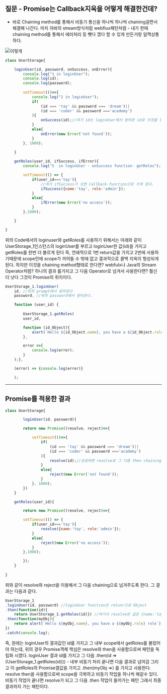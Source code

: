## 질문 - Promise는 Callback지옥을 어떻게 해결한건데? 
- 바로 Chaining method를 통해서 비동기 통신을 하나씩 하나씩 chaining걸면서 해결해 나간다.
마치 자바의 stream방식처럼 webflux패턴처럼 - 내가 한때 chaining method를 통해서 에러처리 등 뺏다 꼈다 할 수 있게 만든거랑 일맥상통하다.

![이렇게](https://github.com/taehyuklee/JavaScriptStudy/assets/89365465/773f35b4-81bd-45bd-bd76-00b27f740d55)

``` javascript
class UserStorage{

    loginUser(id, password, onSuccess, onError){
        console.log("1 in loginUser");
        console.log(id);
        console.log(password);
        
        setTimeout(()=>{
            console.log("2 in loginUser");
            if(
                (id === 'tay' && password === 'dream')||
                (id === 'coder' && password ==='academy')
            ){
                onSuccess(id);//여기 id는 loginUser에서 받아온 id로 이것을 loginUser에서 받아온 onSueccess function에 넘겨주는 역할을 한다. 
            }
            else{
                onError(new Error('not found'));
            }
        }, 1000);

    }
  
    getRoles(user_id, ifSuccess, ifError){
        console.log("5  in loginUser - onSuccess function- getRoles");

        setTimeout(() => {
            if(user_id==='tay'){
                //여기 ifSuccess가 오면 Callback-function으로 가게 된다.
                ifSuccess({name:'tay', role:'admin'});
            }
            else{
                ifError(new Error('no access'));
            }
        },1000);

    }

}
```

위의 Code에서의 loginuser와 getRoles를 사용하기 위해서는 아래와 같이 UserStorage_1인스턴스의 loginUser를 부르고 loginUser한 값(id)을 가지고 getRoles를 한번 더 불르게 된다 즉, 연쇄적으로 1번 return값을 가지고 2번에 사용하기때문에 scope안에 scope가 끼어들 수 밖에 없고
결과적으로 콜백 지옥이 형성되게 된다. 하지만 이것을 chaining method형태로 한다면? webfulx나 Java의 Stream Operator처럼? 하나의 결과 를가지고 그 다음 Operator로 넘겨서 사용한다면? 훨신 더 낫다 그것이 Promise의 취지이다.

```javascript
UserStorage_1.loginUser(
    id, //위의 prompt에서 받아온다
    password, //위의 password에서 받아온다.

    function (user_id) {
        
        UserStorage_1.getRoles(
        user_id,

        function (id_Object){
            alert(`Hello ${id_Object.name}, you have a ${id_Object.role} role`);
        },

        error =>{
            console.log(error);
        }
    );},

    (error) => {console.log(error)}

    );

```


------------------------
## Promise를 적용한 결과

```javascript
class UserStorage{

        loginUser(id, password){

        return new Promise((resolve, reject)=>{

            setTimeout(()=>{
                if(
                    (id === 'tay' && password === 'dream')||
                    (id === 'coder' && password ==='academy')
                ){
                    resolve(id);//성공하면 resolve로 그 다음 then chaining에 넘겨준다.
                }
                else{
                    reject(new Error('not found'));
                }
            }, 1000);
        })
    }

    getRoles(user_id){

        return new Promise((resolve, reject)=>{

        setTimeout(() => {
            if(user_id==='tay'){
                resolve({name:'tay', role:'admin'});
            }
            else{
                reject(new Error('no access'));
            }
        },1000);

        });
    }
    
}
```

위와 같이 resolve와 reject을 이용해서 그 다음 chaining으로 넘겨주도록 한다. 그 결과는 다음과 같다.

```javascript
UserStorage_1
.loginUser(id, password) //loginUser function은 retunr으로 Object
.then(function(id){
    return UserStorage_1.getRoles(id)}) //여기서 resolve된 값은 {name:'tay', role:'admin'}임
.then(function(myObj){
    return alert(`Hello ${myObj.name}, you have a ${myObj.role} role`);
})
.catch(console.log);
```

즉, 원래는 loginUser의 결과값인 id를 가지고 그 내부 scope에서 getRoles를 불렀어야 하는데, 
위의 경우 Promise객체 핵심은 resolve와 then을 사용함으로써 패턴을 독립화 시켰다. loginUser 결과 id를 가지고 그 다음 .then(id =>{UserStorage_1.getRoles(id)}) - 내부 비동기 처리 끝나면 다음 결과로 넘어감
그리고 이 getRoles의 Promise결값을 가지고 .then(myObj =>) 를 가지고 사용한다. 
resolve then을 사용함으로써 scope을 극복하고 비동기 작업을 하나씩 해갈수 있다. 비동기 작업이 끝나면 resolve가 되고 그 다음 .then 작업이 들어가는 패턴 그래서 최종 결과까지 가는 패턴이다.
